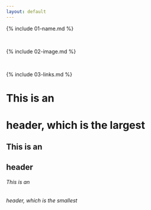 ```yaml
---
layout: default
---
```



{% include 01-name.md %}

<br>

{% include 02-image.md %}

<br>

{% include 03-links.md %}

# This is an <h1> header, which is the largest
## This is an <h2> header
###### This is an <h6> header, which is the smallest

